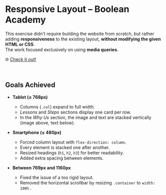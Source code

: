 # Responsive Layout – Boolean Academy

This exercise didn’t require building the website from scratch, but rather adding **responsiveness** to the existing layout, **without modifying the given HTML or CSS**.  
The work focused exclusively on using **media queries**.

🌐 [Check it out!](https://michecosa.github.io/html-css-resp-wannabe/)

<br>

## Goals Achieved

- **Tablet (≤ 768px)**  
  - Columns (`.col`) expand to full width.  
  - *Lessons* and *Steps* sections display one card per row.  
  - In the *Why Us* section, the image and text are stacked vertically (image above, text below).  

- **Smartphone (≤ 480px)**  
  - Forced column layout with `flex-direction: column`.  
  - Every element is stacked one after another.  
  - Resized headings (`h1`, `h2`, `h3`) for better readability.  
  - Added extra spacing between elements.  

- **Between 769px and 1160px**  
  - Fixed the issue of a too rigid layout.  
  - Removed the horizontal scrollbar by resizing `.container` to `width: 100%` .  
